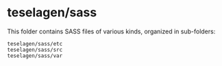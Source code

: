# teselagen/sass

This folder contains SASS files of various kinds, organized in sub-folders:

    teselagen/sass/etc
    teselagen/sass/src
    teselagen/sass/var
